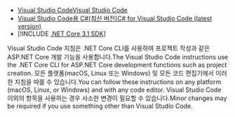 * [<span data-ttu-id="6867c-101">Visual Studio Code</span><span class="sxs-lookup"><span data-stu-id="6867c-101">Visual Studio Code</span></span>](https://code.visualstudio.com/download)
* [<span data-ttu-id="6867c-102">Visual Studio Code용 C#(최신 버전)</span><span class="sxs-lookup"><span data-stu-id="6867c-102">C# for Visual Studio Code (latest version)</span></span>](https://marketplace.visualstudio.com/items?itemName=ms-dotnettools.csharp)
* [!INCLUDE [.NET Core 3.1 SDK](~/includes/3.1-SDK.md)]

<span data-ttu-id="6867c-103">Visual Studio Code 지침은 .NET Core CLI를 사용하여 프로젝트 작성과 같은 ASP.NET Core 개발 기능을 사용합니다.</span><span class="sxs-lookup"><span data-stu-id="6867c-103">The Visual Studio Code instructions use the .NET Core CLI for ASP.NET Core development functions such as project creation.</span></span> <span data-ttu-id="6867c-104">모든 플랫폼(macOS, Linux 또는 Windows) 및 모든 코드 편집기에서 이러한 지침을 따를 수 있습니다.</span><span class="sxs-lookup"><span data-stu-id="6867c-104">You can follow these instructions on any platform (macOS, Linux, or Windows) and with any code editor.</span></span> <span data-ttu-id="6867c-105">Visual Studio Code 이외의 항목을 사용하는 경우 사소한 변경이 필요할 수 있습니다.</span><span class="sxs-lookup"><span data-stu-id="6867c-105">Minor changes may be required if you use something other than Visual Studio Code.</span></span>
